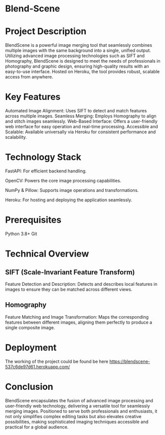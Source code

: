 # Blend-Scene
# Project Description
BlendScene is a powerful image merging tool that seamlessly combines multiple images with the same background into a single, unified output. Utilizing advanced image processing technologies such as SIFT and Homography, BlendScene is designed to meet the needs of professionals in photography and graphic design, ensuring high-quality results with an easy-to-use interface. Hosted on Heroku, the tool provides robust, scalable access from anywhere.

# Key Features
Automated Image Alignment: Uses SIFT to detect and match features across multiple images.
Seamless Merging: Employs Homography to align and stitch images seamlessly.
Web-Based Interface: Offers a user-friendly web interface for easy operation and real-time processing.
Accessible and Scalable: Available universally via Heroku for consistent performance and scalability.


# Technology Stack
FastAPI: For efficient backend handling.

OpenCV: Powers the core image processing capabilities.

NumPy & Pillow: Supports image operations and transformations.

Heroku: For hosting and deploying the application seamlessly.

# Prerequisites
Python 3.8+
Git

# Technical Overview
## SIFT (Scale-Invariant Feature Transform)
Feature Detection and Description: Detects and describes local features in images to ensure they can be matched across different views.
## Homography
Feature Matching and Image Transformation: Maps the corresponding features between different images, aligning them perfectly to produce a single composite image.

# Deployment
The working of the project could be found be here https://blendscene-537c6de97d61.herokuapp.com/

# Conclusion
BlendScene encapsulates the fusion of advanced image processing and user-friendly web technology, delivering a versatile tool for seamlessly merging images. Positioned to serve both professionals and enthusiasts, it not only simplifies complex editing tasks but also elevates creative possibilities, making sophisticated imaging techniques accessible and practical for a global audience.
